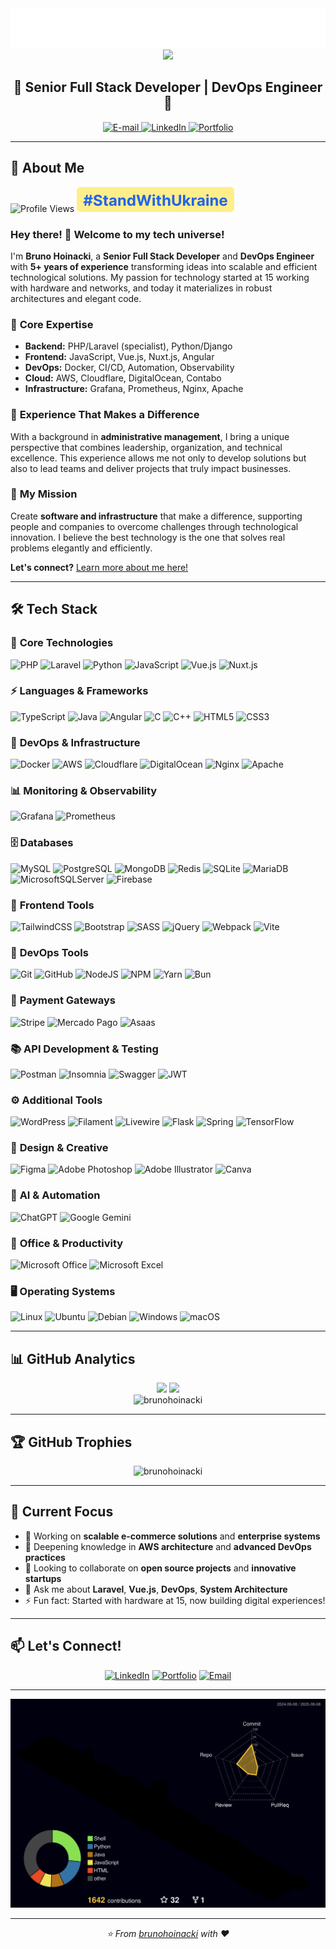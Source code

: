 <div align="center">
    <img src="./header.svg" alt="Bruno Hoinacki">
</div>

<div align="center">
   <img height="350em" src="https://user-images.githubusercontent.com/70382532/138322189-2db8df52-9dcb-40a0-88a8-c365466bd33d.gif"/>
</div>

<h2 align="center">
 🚀 Senior Full Stack Developer | DevOps Engineer 🚀
</h2>

<div align="center">
<p>
<a href="mailto:brunohoinackib@gmail.com">
<img src="https://img.shields.io/badge/-email-020114?style=for-the-badge&logo=microsoft-outlook&logoColor=EBD03E&color:FFF" alt="E-mail">
</a>
<a href="https://www.linkedin.com/in/bruno-hoinacki-035134175/">
<img src="https://img.shields.io/badge/-LinkedIn-020114?style=for-the-badge&logo=linkedin&logoColor=EBD03E&color:FFF" alt="LinkedIn">
</a>
<a href="https://links.forcoder.com.br">
<img src="https://img.shields.io/badge/-Portfolio-020114?style=for-the-badge&logo=web&logoColor=EBD03E&color:FFF" alt="Portfolio">
</a>
</div>

---

## 🎯 About Me

![Profile Views](https://komarev.com/ghpvc/?username=BrunoHoinacki&color=blue&style=flat-square)
[![Stand With Ukraine](https://raw.githubusercontent.com/vshymanskyy/StandWithUkraine/main/badges/StandWithUkraine.svg?style=flat-square)](https://stand-with-ukraine.pp.ua)

### Hey there! 👋 Welcome to my tech universe!

I'm **Bruno Hoinacki**, a **Senior Full Stack Developer** and **DevOps Engineer** with **5+ years of experience** transforming ideas into scalable and efficient technological solutions. My passion for technology started at 15 working with hardware and networks, and today it materializes in robust architectures and elegant code.

### 🎯 **Core Expertise**
- **Backend:** PHP/Laravel (specialist), Python/Django
- **Frontend:** JavaScript, Vue.js, Nuxt.js, Angular  
- **DevOps:** Docker, CI/CD, Automation, Observability
- **Cloud:** AWS, Cloudflare, DigitalOcean, Contabo
- **Infrastructure:** Grafana, Prometheus, Nginx, Apache

### 💼 **Experience That Makes a Difference**
With a background in **administrative management**, I bring a unique perspective that combines leadership, organization, and technical excellence. This experience allows me not only to develop solutions but also to lead teams and deliver projects that truly impact businesses.

### 🚀 **My Mission**
Create **software and infrastructure** that make a difference, supporting people and companies to overcome challenges through technological innovation. I believe the best technology is the one that solves real problems elegantly and efficiently.

**Let's connect?** [Learn more about me here!](https://links.forcoder.com.br)

---

## 🛠 **Tech Stack**

### 🌟 **Core Technologies**
![PHP](https://img.shields.io/badge/PHP-777BB4?style=for-the-badge&logo=php&logoColor=white)
![Laravel](https://img.shields.io/badge/Laravel-FF2D20?style=for-the-badge&logo=laravel&logoColor=white)
![Python](https://img.shields.io/badge/Python-3776AB?style=for-the-badge&logo=python&logoColor=white)
![JavaScript](https://img.shields.io/badge/JavaScript-F7DF1E?style=for-the-badge&logo=javascript&logoColor=black)
![Vue.js](https://img.shields.io/badge/Vue.js-4FC08D?style=for-the-badge&logo=vue.js&logoColor=white)
![Nuxt.js](https://img.shields.io/badge/Nuxt.js-00DC82?style=for-the-badge&logo=nuxt.js&logoColor=white)

### ⚡ **Languages & Frameworks**
![TypeScript](https://img.shields.io/badge/TypeScript-007ACC?style=for-the-badge&logo=typescript&logoColor=white)
![Java](https://img.shields.io/badge/Java-ED8B00?style=for-the-badge&logo=openjdk&logoColor=white)
![Angular](https://img.shields.io/badge/Angular-DD0031?style=for-the-badge&logo=angular&logoColor=white)
![C](https://img.shields.io/badge/C-00599C?style=for-the-badge&logo=c&logoColor=white)
![C++](https://img.shields.io/badge/C++-00599C?style=for-the-badge&logo=c%2B%2B&logoColor=white)
![HTML5](https://img.shields.io/badge/HTML5-E34F26?style=for-the-badge&logo=html5&logoColor=white)
![CSS3](https://img.shields.io/badge/CSS3-1572B6?style=for-the-badge&logo=css3&logoColor=white)

### 🔧 **DevOps & Infrastructure**
![Docker](https://img.shields.io/badge/Docker-2496ED?style=for-the-badge&logo=docker&logoColor=white)
![AWS](https://img.shields.io/badge/AWS-232F3E?style=for-the-badge&logo=amazon-aws&logoColor=white)
![Cloudflare](https://img.shields.io/badge/Cloudflare-F38020?style=for-the-badge&logo=Cloudflare&logoColor=white)
![DigitalOcean](https://img.shields.io/badge/DigitalOcean-0167ff?style=for-the-badge&logo=digitalOcean&logoColor=white)
![Nginx](https://img.shields.io/badge/Nginx-009639?style=for-the-badge&logo=nginx&logoColor=white)
![Apache](https://img.shields.io/badge/Apache-D42029?style=for-the-badge&logo=apache&logoColor=white)

### 📊 **Monitoring & Observability**
![Grafana](https://img.shields.io/badge/Grafana-F46800?style=for-the-badge&logo=grafana&logoColor=white)
![Prometheus](https://img.shields.io/badge/Prometheus-E6522C?style=for-the-badge&logo=Prometheus&logoColor=white)

### 🗄️ **Databases**
![MySQL](https://img.shields.io/badge/MySQL-4479A1?style=for-the-badge&logo=mysql&logoColor=white)
![PostgreSQL](https://img.shields.io/badge/PostgreSQL-316192?style=for-the-badge&logo=postgresql&logoColor=white)
![MongoDB](https://img.shields.io/badge/MongoDB-4EA94B?style=for-the-badge&logo=mongodb&logoColor=white)
![Redis](https://img.shields.io/badge/Redis-DD0031?style=for-the-badge&logo=redis&logoColor=white)
![SQLite](https://img.shields.io/badge/SQLite-07405e?style=for-the-badge&logo=sqlite&logoColor=white)
![MariaDB](https://img.shields.io/badge/MariaDB-003545?style=for-the-badge&logo=mariadb&logoColor=white)
![MicrosoftSQLServer](https://img.shields.io/badge/Microsoft%20SQL%20Server-CC2927?style=for-the-badge&logo=microsoft%20sql%20server&logoColor=white)
![Firebase](https://img.shields.io/badge/Firebase-FFCA28?style=for-the-badge&logo=firebase&logoColor=black)

### 🎨 **Frontend Tools**
![TailwindCSS](https://img.shields.io/badge/TailwindCSS-38B2AC?style=for-the-badge&logo=tailwind-css&logoColor=white)
![Bootstrap](https://img.shields.io/badge/Bootstrap-563D7C?style=for-the-badge&logo=bootstrap&logoColor=white)
![SASS](https://img.shields.io/badge/SASS-CC6699?style=for-the-badge&logo=sass&logoColor=white)
![jQuery](https://img.shields.io/badge/jQuery-0769AD?style=for-the-badge&logo=jquery&logoColor=white)
![Webpack](https://img.shields.io/badge/Webpack-8DD6F9?style=for-the-badge&logo=webpack&logoColor=black)
![Vite](https://img.shields.io/badge/Vite-646CFF?style=for-the-badge&logo=vite&logoColor=white)

### 🔄 **DevOps Tools**
![Git](https://img.shields.io/badge/Git-F05032?style=for-the-badge&logo=git&logoColor=white)
![GitHub](https://img.shields.io/badge/GitHub-181717?style=for-the-badge&logo=github&logoColor=white)
![NodeJS](https://img.shields.io/badge/Node.js-6DA55F?style=for-the-badge&logo=node.js&logoColor=white)
![NPM](https://img.shields.io/badge/NPM-CB3837?style=for-the-badge&logo=npm&logoColor=white)
![Yarn](https://img.shields.io/badge/Yarn-2C8EBB?style=for-the-badge&logo=yarn&logoColor=white)
![Bun](https://img.shields.io/badge/Bun-000000?style=for-the-badge&logo=bun&logoColor=white)

### 💸 **Payment Gateways**
![Stripe](https://img.shields.io/badge/Stripe-008CDD?style=for-the-badge&logo=stripe&logoColor=white)
![Mercado Pago](https://img.shields.io/badge/Mercado%20Pago-00A859?style=for-the-badge&logo=mercadopago&logoColor=white)
![Asaas](https://img.shields.io/badge/Asaas-F37A2D?style=for-the-badge&logo=asaas&logoColor=white)

### 📚 **API Development & Testing**
![Postman](https://img.shields.io/badge/Postman-FF6C37?style=for-the-badge&logo=postman&logoColor=white)
![Insomnia](https://img.shields.io/badge/Insomnia-5849BE?style=for-the-badge&logo=insomnia&logoColor=white)
![Swagger](https://img.shields.io/badge/Swagger-85EA2D?style=for-the-badge&logo=swagger&logoColor=black)
![JWT](https://img.shields.io/badge/JWT-000000?style=for-the-badge&logo=JSON%20web%20tokens&logoColor=white)

### ⚙️ **Additional Tools**
![WordPress](https://img.shields.io/badge/WordPress-21759B?style=for-the-badge&logo=wordpress&logoColor=white)
![Filament](https://img.shields.io/badge/Filament-FFAA00?style=for-the-badge&logoColor=000000)
![Livewire](https://img.shields.io/badge/Livewire-4e56a6?style=for-the-badge&logo=livewire&logoColor=white)
![Flask](https://img.shields.io/badge/Flask-000000?style=for-the-badge&logo=flask&logoColor=white)
![Spring](https://img.shields.io/badge/Spring-6DB33F?style=for-the-badge&logo=spring&logoColor=white)
![TensorFlow](https://img.shields.io/badge/TensorFlow-FF6F00?style=for-the-badge&logo=TensorFlow&logoColor=white)

### 🎨 **Design & Creative**
![Figma](https://img.shields.io/badge/Figma-F24E1E?style=for-the-badge&logo=figma&logoColor=white)
![Adobe Photoshop](https://img.shields.io/badge/Adobe%20Photoshop-31A8FF?style=for-the-badge&logo=adobe%20photoshop&logoColor=white)
![Adobe Illustrator](https://img.shields.io/badge/Adobe%20Illustrator-FF9A00?style=for-the-badge&logo=adobe%20illustrator&logoColor=white)
![Canva](https://img.shields.io/badge/Canva-00C4CC?style=for-the-badge&logo=Canva&logoColor=white)

### 🤖 **AI & Automation**
![ChatGPT](https://img.shields.io/badge/ChatGPT-74aa9c?style=for-the-badge&logo=openai&logoColor=white)
![Google Gemini](https://img.shields.io/badge/Google%20Gemini-8E75B2?style=for-the-badge&logo=google%20gemini&logoColor=white)

### 🏢 **Office & Productivity**
![Microsoft Office](https://img.shields.io/badge/Microsoft_Office-D83B01?style=for-the-badge&logo=microsoft-office&logoColor=white)
![Microsoft Excel](https://img.shields.io/badge/Microsoft_Excel-217346?style=for-the-badge&logo=microsoft-excel&logoColor=white)

### 🖥️ **Operating Systems**
![Linux](https://img.shields.io/badge/Linux-FCC624?style=for-the-badge&logo=linux&logoColor=black)
![Ubuntu](https://img.shields.io/badge/Ubuntu-E95420?style=for-the-badge&logo=ubuntu&logoColor=white)
![Debian](https://img.shields.io/badge/Debian-D70A53?style=for-the-badge&logo=debian&logoColor=white)
![Windows](https://img.shields.io/badge/Windows-0078D6?style=for-the-badge&logo=windows&logoColor=white)
![macOS](https://img.shields.io/badge/macOS-000000?style=for-the-badge&logo=apple&logoColor=F0F0F0)

---

## 📊 **GitHub Analytics**

<div align="center">
  <img height="180em" src="https://github-readme-stats.vercel.app/api?username=brunohoinacki&show_icons=true&theme=tokyonight&include_all_commits=true&count_private=true"/>
  <img height="180em" src="https://github-readme-stats.vercel.app/api/top-langs/?username=brunohoinacki&layout=compact&langs_count=7&theme=tokyonight"/>
</div>

<div align="center">
  <img src="https://github-readme-streak-stats.herokuapp.com/?user=brunohoinacki&theme=tokyonight" alt="brunohoinacki" />
</div>

---

## 🏆 **GitHub Trophies**
<div align="center">
  <img src="https://github-profile-trophy.vercel.app/?username=brunohoinacki&theme=tokyonight&row=1&column=6" alt="brunohoinacki" />
</div>

---

## 🚀 **Current Focus**

- 🔭 Working on **scalable e-commerce solutions** and **enterprise systems**
- 🌱 Deepening knowledge in **AWS architecture** and **advanced DevOps practices**
- 👯 Looking to collaborate on **open source projects** and **innovative startups**
- 💬 Ask me about **Laravel**, **Vue.js**, **DevOps**, **System Architecture**
- ⚡ Fun fact: Started with hardware at 15, now building digital experiences!

---

## 📫 **Let's Connect!**

<div align="center">

[![LinkedIn](https://img.shields.io/badge/LinkedIn-0077B5?style=for-the-badge&logo=linkedin&logoColor=white)](https://www.linkedin.com/in/bruno-hoinacki-035134175/)
[![Portfolio](https://img.shields.io/badge/Portfolio-FF5722?style=for-the-badge&logo=web&logoColor=white)](https://links.forcoder.com.br)
[![Email](https://img.shields.io/badge/Email-D14836?style=for-the-badge&logo=gmail&logoColor=white)](mailto:brunohoinackib@gmail.com)

</div>

---

<div align="center">
  <img src="./profile-3d-contrib/profile-night-rainbow.svg" alt="3D Contribution Graph">
</div>

---

<div align="center">
  <i>⭐️ From <a href="https://github.com/brunohoinacki">brunohoinacki</a> with ❤️</i>
</div>
